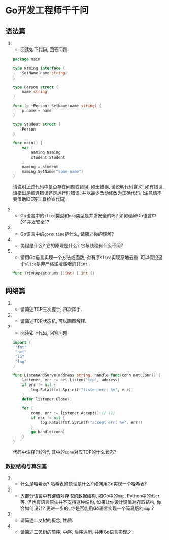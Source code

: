 # Go开发工程师千千问

## 语法篇
1. - 阅读如下代码, 回答问题
    ```go
    package main
    
    type Naming interface {
        SetName(name string)
    }
    
    type Person struct {
        name string
    }
    
    func (p *Person) SetName(name string) {
        p.name = name
    }
    
    type Student struct {
        Person
    }
    
    func main() {
        var (
            naming Naming
            student Student
        )
        naming = student
        naming.SetName("some name")
    }
    ```
    请说明上述代码中是否存在问题或错误, 如无错误, 请说明代码含义; 如有错误, 请指出是编译错误还是运行时错误, 并以最少改动修改为正确代码.
    (注意请不要借助IDE等工具检查代码) 

0. - Go语言中的`slice`类型和`map`类型是并发安全的吗? 如何理解Go语言中的"并发安全"?

0. - Go语言中的`goroutine`是什么, 请简述你的理解?

0. - 协程是什么? 它的原理是什么? 它与线程有什么不同?

0. - 请用Go语言实现一个方法或函数, 对有序`slice`实现原地去重. 可以假设这个`slice`是非严格递增递增的`[]int` .
    ```go
    func TrimRepeat(nums []int) []int {}
    ```

   
## 网络篇
1. - 请简述TCP三次握手, 四次挥手.
0. - 请简述TCP状态机, 可以画图解释.
0. - 阅读如下代码, 回答问题
    ```go
    import (
     "fmt"
     "net"
     "io"
     "log"
    )
   
    func ListenAndServe(address string, handle func(conn net.Conn)) {
        listener, err := net.Listen("tcp", address)
        if err != nil {
            log.Fatal(fmt.Sprintf("listen err: %v", err))
        }
        defer listener.Close()
    
        for {
            conn, err := listener.Accept() // (1)
            if err != nil {
                log.Fatal(fmt.Sprintf("accept err: %v", err))
            }
            go handle(conn)
        }
    }
    ```
    代码中注释(1)的行, 其中的`conn`对应TCP的什么状态?
    
### 数据结构与算法篇
1. - 什么是哈希表? 哈希表的原理是什么? 如何用Go实现一个哈希表?

0. - 大部分语言中有键值对存取的数据结构, 如Go中的`map`, Python中的`dict`等. 
    但也有语言原生并不支持这种结构, 如果让你设计键值对存取结构, 你会如何设计?
    更进一步的, 你是否能用Go语言实现一个简易版的`map` ?

0. - 请简述二叉树的概念, 性质.

0. - 请简述二叉树的前序, 中序, 后序遍历, 并用Go语言实现之.     
    
    